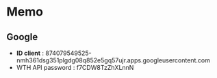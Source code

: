 # Memo

## Google

- **ID client** : 874079549525-nmh361dsg351plgdg08q852e5gq57ujr.apps.googleusercontent.com
- WTH API password : f7CDW8TzZhXLnnN